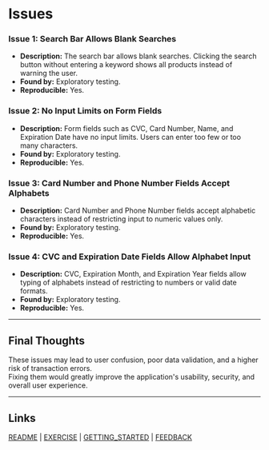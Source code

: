 # Issues

### Issue 1: Search Bar Allows Blank Searches
- **Description:** The search bar allows blank searches. Clicking the search button without entering a keyword shows all products instead of warning the user.
- **Found by:** Exploratory testing.
- **Reproducible:** Yes.

### Issue 2: No Input Limits on Form Fields
- **Description:** Form fields such as CVC, Card Number, Name, and Expiration Date have no input limits. Users can enter too few or too many characters.
- **Found by:** Exploratory testing.
- **Reproducible:** Yes.

### Issue 3: Card Number and Phone Number Fields Accept Alphabets
- **Description:** Card Number and Phone Number fields accept alphabetic characters instead of restricting input to numeric values only.
- **Found by:** Exploratory testing.
- **Reproducible:** Yes.

### Issue 4: CVC and Expiration Date Fields Allow Alphabet Input
- **Description:** CVC, Expiration Month, and Expiration Year fields allow typing of alphabets instead of restricting to numbers or valid date formats.
- **Found by:** Exploratory testing.
- **Reproducible:** Yes.

---

## Final Thoughts

These issues may lead to user confusion, poor data validation, and a higher risk of transaction errors.  
Fixing them would greatly improve the application's usability, security, and overall user experience.

---

## Links

[README](README.md) | [EXERCISE](EXERCISE.md) | [GETTING_STARTED](GETTING_STARTED.md) | [FEEDBACK](FEEDBACK.md)
